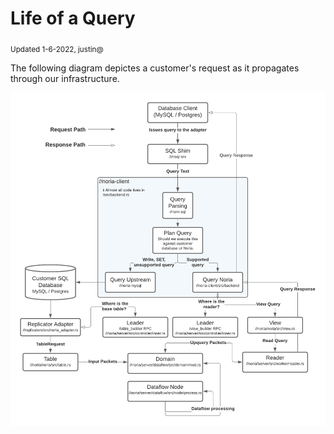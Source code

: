 # Life of a Query
<sub>Updated 1-6-2022, justin@</sub>

The following diagram depictes a customer's request as it propagates through our infrastructure.

![Life of a Query](./images/life-of-a-query.png)
